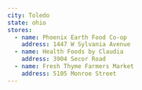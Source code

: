 ```yaml
---
city: Toledo
state: ohio
stores:
  - name: Phoenix Earth Food Co-op
    address: 1447 W Sylvania Avenue
  - name: Health Foods by Claudia
    address: 3904 Secor Road
  - name: Fresh Thyme Farmers Market
    address: 5105 Monroe Street
---
```

